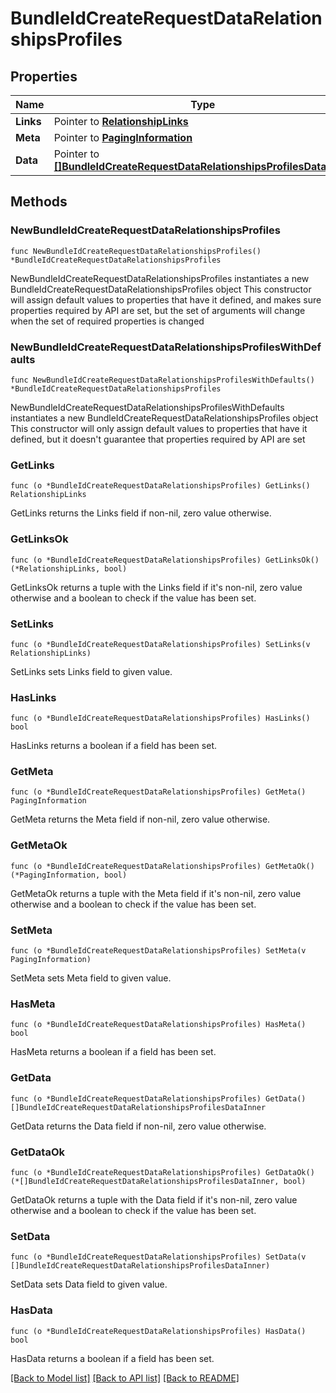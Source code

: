 # BundleIdCreateRequestDataRelationshipsProfiles

## Properties

Name | Type | Description | Notes
------------ | ------------- | ------------- | -------------
**Links** | Pointer to [**RelationshipLinks**](RelationshipLinks.md) |  | [optional] 
**Meta** | Pointer to [**PagingInformation**](PagingInformation.md) |  | [optional] 
**Data** | Pointer to [**[]BundleIdCreateRequestDataRelationshipsProfilesDataInner**](BundleIdCreateRequestDataRelationshipsProfilesDataInner.md) |  | [optional] 

## Methods

### NewBundleIdCreateRequestDataRelationshipsProfiles

`func NewBundleIdCreateRequestDataRelationshipsProfiles() *BundleIdCreateRequestDataRelationshipsProfiles`

NewBundleIdCreateRequestDataRelationshipsProfiles instantiates a new BundleIdCreateRequestDataRelationshipsProfiles object
This constructor will assign default values to properties that have it defined,
and makes sure properties required by API are set, but the set of arguments
will change when the set of required properties is changed

### NewBundleIdCreateRequestDataRelationshipsProfilesWithDefaults

`func NewBundleIdCreateRequestDataRelationshipsProfilesWithDefaults() *BundleIdCreateRequestDataRelationshipsProfiles`

NewBundleIdCreateRequestDataRelationshipsProfilesWithDefaults instantiates a new BundleIdCreateRequestDataRelationshipsProfiles object
This constructor will only assign default values to properties that have it defined,
but it doesn't guarantee that properties required by API are set

### GetLinks

`func (o *BundleIdCreateRequestDataRelationshipsProfiles) GetLinks() RelationshipLinks`

GetLinks returns the Links field if non-nil, zero value otherwise.

### GetLinksOk

`func (o *BundleIdCreateRequestDataRelationshipsProfiles) GetLinksOk() (*RelationshipLinks, bool)`

GetLinksOk returns a tuple with the Links field if it's non-nil, zero value otherwise
and a boolean to check if the value has been set.

### SetLinks

`func (o *BundleIdCreateRequestDataRelationshipsProfiles) SetLinks(v RelationshipLinks)`

SetLinks sets Links field to given value.

### HasLinks

`func (o *BundleIdCreateRequestDataRelationshipsProfiles) HasLinks() bool`

HasLinks returns a boolean if a field has been set.

### GetMeta

`func (o *BundleIdCreateRequestDataRelationshipsProfiles) GetMeta() PagingInformation`

GetMeta returns the Meta field if non-nil, zero value otherwise.

### GetMetaOk

`func (o *BundleIdCreateRequestDataRelationshipsProfiles) GetMetaOk() (*PagingInformation, bool)`

GetMetaOk returns a tuple with the Meta field if it's non-nil, zero value otherwise
and a boolean to check if the value has been set.

### SetMeta

`func (o *BundleIdCreateRequestDataRelationshipsProfiles) SetMeta(v PagingInformation)`

SetMeta sets Meta field to given value.

### HasMeta

`func (o *BundleIdCreateRequestDataRelationshipsProfiles) HasMeta() bool`

HasMeta returns a boolean if a field has been set.

### GetData

`func (o *BundleIdCreateRequestDataRelationshipsProfiles) GetData() []BundleIdCreateRequestDataRelationshipsProfilesDataInner`

GetData returns the Data field if non-nil, zero value otherwise.

### GetDataOk

`func (o *BundleIdCreateRequestDataRelationshipsProfiles) GetDataOk() (*[]BundleIdCreateRequestDataRelationshipsProfilesDataInner, bool)`

GetDataOk returns a tuple with the Data field if it's non-nil, zero value otherwise
and a boolean to check if the value has been set.

### SetData

`func (o *BundleIdCreateRequestDataRelationshipsProfiles) SetData(v []BundleIdCreateRequestDataRelationshipsProfilesDataInner)`

SetData sets Data field to given value.

### HasData

`func (o *BundleIdCreateRequestDataRelationshipsProfiles) HasData() bool`

HasData returns a boolean if a field has been set.


[[Back to Model list]](../README.md#documentation-for-models) [[Back to API list]](../README.md#documentation-for-api-endpoints) [[Back to README]](../README.md)


